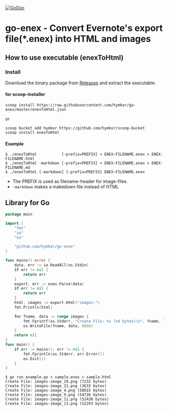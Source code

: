 [![GoDoc](https://godoc.org/github.com/hymkor/go-enex?status.svg)](https://godoc.org/github.com/hymkor/go-enex)

go-enex - Convert Evernote's export file(\*.enex) into HTML and images
==================================================

How to use executable (enexToHtml)
-------------------------

### Install

Download the binary package from [Releases](https://github.com/hymkor/go-enex/releases) and extract the executable.

#### for scoop-installer

```
scoop install https://raw.githubusercontent.com/hymkor/go-enex/master/enexToHtml.json
```

or

```
scoop bucket add hymkor https://github.com/hymkor/scoop-bucket
scoop install enexToHtml
```

#### Example

```
$ ./enexToHtml           [-prefix=PREFIX] < ENEX-FILENAME.enex > ENEX-FILENAME.html
$ ./enexToHtml -markdown [-prefix=PREFIX] < ENEX-FILENAME.enex > ENEX-FILENAME.md
$ ./enexToHtml [-markdown] [-prefix=PREFIX] ENEX-FILENAME.enex
```

- The PREFIX is used as filename-header for image-files.
- `-markdown` makes a makedown file instead of HTML

Library for Go
--------------

```example.go
package main

import (
    "fmt"
    "io"
    "os"

    "github.com/hymkor/go-enex"
)

func mains() error {
    data, err := io.ReadAll(os.Stdin)
    if err != nil {
        return err
    }
    export, err := enex.Parse(data)
    if err != nil {
        return err
    }
    html, images := export.Html("images-")
    fmt.Println(html)

    for fname, data := range images {
        fmt.Fprintf(os.Stderr, "Create File: %s (%d bytes)\n", fname, len(data))
        os.WriteFile(fname, data, 0666)
    }
    return nil
}
func main() {
    if err := mains(); err != nil {
        fmt.Fprintln(os.Stderr, err.Error())
        os.Exit(1)
    }
}
```

```
$ go run example.go < sample.enex > sample.html
Create File: images-image_19.png (7232 bytes)
Create File: images-image_21.png (3633 bytes)
Create File: images-image_4.png (50815 bytes)
Create File: images-image_9.png (54726 bytes)
Create File: images-image_11.png (52430 bytes)
Create File: images-image_13.png (52293 bytes)
```
